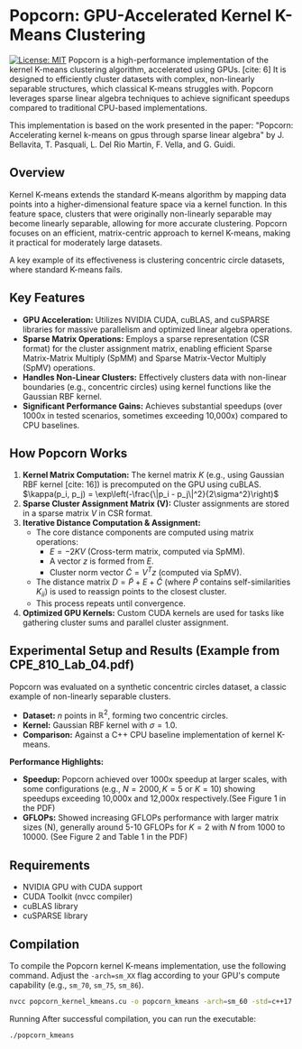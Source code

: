 # Popcorn: GPU-Accelerated Kernel K-Means Clustering

[![License: MIT](https://img.shields.io/badge/License-MIT-yellow.svg)](https://opensource.org/licenses/MIT) Popcorn is a high-performance implementation of the kernel K-means clustering algorithm, accelerated using GPUs. [cite: 6] It is designed to efficiently cluster datasets with complex, non-linearly separable structures, which classical K-means struggles with. Popcorn leverages sparse linear algebra techniques to achieve significant speedups compared to traditional CPU-based implementations.

This implementation is based on the work presented in the paper: "Popcorn: Accelerating kernel k-means on gpus through sparse linear algebra" by J. Bellavita, T. Pasquali, L. Del Rio Martin, F. Vella, and G. Guidi. 

## Overview

Kernel K-means extends the standard K-means algorithm by mapping data points into a higher-dimensional feature space via a kernel function. In this feature space, clusters that were originally non-linearly separable may become linearly separable, allowing for more accurate clustering. Popcorn focuses on an efficient, matrix-centric approach to kernel K-means, making it practical for moderately large datasets.

A key example of its effectiveness is clustering concentric circle datasets, where standard K-means fails.

## Key Features

* **GPU Acceleration:** Utilizes NVIDIA CUDA, cuBLAS, and cuSPARSE libraries for massive parallelism and optimized linear algebra operations.
* **Sparse Matrix Operations:** Employs a sparse representation (CSR format) for the cluster assignment matrix, enabling efficient Sparse Matrix-Matrix Multiply (SpMM) and Sparse Matrix-Vector Multiply (SpMV) operations.
* **Handles Non-Linear Clusters:** Effectively clusters data with non-linear boundaries (e.g., concentric circles) using kernel functions like the Gaussian RBF kernel.
* **Significant Performance Gains:** Achieves substantial speedups (over 1000x in tested scenarios, sometimes exceeding 10,000x) compared to CPU baselines.

## How Popcorn Works

1.  **Kernel Matrix Computation:** The kernel matrix $K$ (e.g., using Gaussian RBF kernel [cite: 16]) is precomputed on the GPU using cuBLAS.
    $\kappa(p_i, p_j) = \exp\left(-\frac{\|p_i - p_j\|^2}{2\sigma^2}\right)$
2.  **Sparse Cluster Assignment Matrix (V):** Cluster assignments are stored in a sparse matrix $V$ in CSR format.
3.  **Iterative Distance Computation & Assignment:**
    * The core distance components are computed using matrix operations:
        * $E = -2KV$ (Cross-term matrix, computed via SpMM). 
        * A vector $z$ is formed from $E$. 
        * Cluster norm vector $\tilde{C} = V^T z$ (computed via SpMV). 
    * The distance matrix $D = \tilde{P} + E + \tilde{C}$ (where $\tilde{P}$ contains self-similarities $K_{ii}$) is used to reassign points to the closest cluster. 
    * This process repeats until convergence. 
4.  **Optimized GPU Kernels:** Custom CUDA kernels are used for tasks like gathering cluster sums and parallel cluster assignment.

## Experimental Setup and Results (Example from CPE_810_Lab_04.pdf)

Popcorn was evaluated on a synthetic concentric circles dataset, a classic example of non-linearly separable clusters.

* **Dataset:** $n$ points in $\mathbb{R}^2$, forming two concentric circles. 
* **Kernel:** Gaussian RBF kernel with $\sigma=1.0$.
* **Comparison:** Against a C++ CPU baseline implementation of kernel K-means.

**Performance Highlights:**
* **Speedup:** Popcorn achieved over 1000x speedup at larger scales, with some configurations (e.g., $N=2000, K=5$ or $K=10$) showing speedups exceeding 10,000x and 12,000x respectively.(See Figure 1 in the PDF)
* **GFLOPs:** Showed increasing GFLOPs performance with larger matrix sizes (N), generally around 5-10 GFLOPs for $K=2$ with $N$ from 1000 to 10000. (See Figure 2 and Table 1 in the PDF)

## Requirements

* NVIDIA GPU with CUDA support
* CUDA Toolkit (nvcc compiler)
* cuBLAS library
* cuSPARSE library

## Compilation

To compile the Popcorn kernel K-means implementation, use the following command. Adjust the `-arch=sm_XX` flag according to your GPU's compute capability (e.g., `sm_70`, `sm_75`, `sm_86`).

```bash
nvcc popcorn_kernel_kmeans.cu -o popcorn_kmeans -arch=sm_60 -std=c++17 -lcublas -lcusparse -lineinfo -O3
```

Running
After successful compilation, you can run the executable:

```bash
./popcorn_kmeans
```